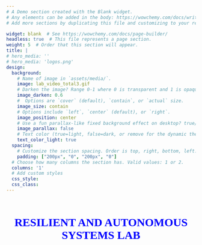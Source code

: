```yaml
---
# A Demo section created with the Blank widget.
# Any elements can be added in the body: https://wowchemy.com/docs/writing-markdown-latex/
# Add more sections by duplicating this file and customizing to your requirements.

widget: blank  # See https://wowchemy.com/docs/page-builder/
headless: true  # This file represents a page section.
weight: 5  # Order that this section will appear.
title: |
# hero_media: ''
# hero_media: 'logos.png'
design:
  background:
    # Name of image in `assets/media/`.
    image: lab_video_total3.gif
    # Darken the image? Range 0-1 where 0 is transparent and 1 is opaque.
    image_darken: 0.6
    #  Options are `cover` (default), `contain`, or `actual` size.
    image_size: contain
    # Options include `left`, `center` (default), or `right`.
    image_position: center
    # Use a fun parallax-like fixed background effect on desktop? true/false
    image_parallax: false
    # Text color (true=light, false=dark, or remove for the dynamic theme color).
    text_color_light: true
  spacing:
    # Customize the section spacing. Order is top, right, bottom, left.
    padding: ["200px", "0", "200px", "0"]
  # Choose how many columns the section has. Valid values: 1 or 2.
  columns: '1'
  # Add custom styles
  css_style:
  css_class:
---
```

<br>
<P style="font-family:Verdana; color:Blue; font-size: 30px; " align="center">
  <b>RESILIENT AND AUTONOMOUS SYSTEMS LAB </b>
  </p>
